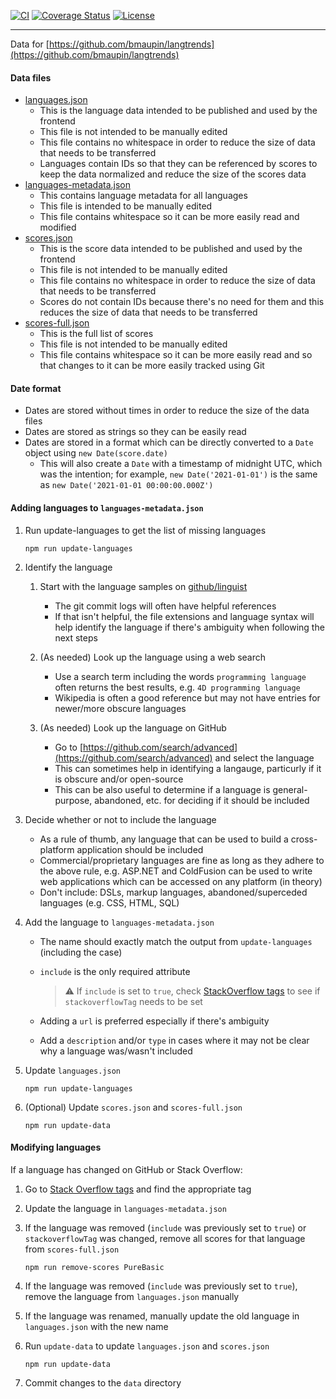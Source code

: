[![CI](https://github.com/bmaupin/langtrends-data/workflows/CI/badge.svg)](https://github.com/bmaupin/langtrends-data/actions)
[![Coverage Status](https://coveralls.io/repos/github/bmaupin/langtrends-data/badge.svg)](https://coveralls.io/github/bmaupin/langtrends-data)
[![License](https://img.shields.io/badge/license-MIT-blue.svg)](https://github.com/bmaupin/langtrends-data/blob/master/LICENSE)

---

Data for [https://github.com/bmaupin/langtrends](https://github.com/bmaupin/langtrends)

#### Data files

- [languages.json](data/languages.json)
  - This is the language data intended to be published and used by the frontend
  - This file is not intended to be manually edited
  - This file contains no whitespace in order to reduce the size of data that needs to be transferred
  - Languages contain IDs so that they can be referenced by scores to keep the data normalized and reduce the size of the scores data
- [languages-metadata.json](data/languages-metadata.json)
  - This contains language metadata for all languages
  - This file is intended to be manually edited
  - This file contains whitespace so it can be more easily read and modified
- [scores.json](data/scores.json)
  - This is the score data intended to be published and used by the frontend
  - This file is not intended to be manually edited
  - This file contains no whitespace in order to reduce the size of data that needs to be transferred
  - Scores do not contain IDs because there's no need for them and this reduces the size of data that needs to be transferred
- [scores-full.json](data/scores-full.json)
  - This is the full list of scores
  - This file is not intended to be manually edited
  - This file contains whitespace so it can be more easily read and so that changes to it can be more easily tracked using Git

#### Date format

- Dates are stored without times in order to reduce the size of the data files
- Dates are stored as strings so they can be easily read
- Dates are stored in a format which can be directly converted to a `Date` object using `new Date(score.date)`
  - This will also create a `Date` with a timestamp of midnight UTC, which was the intention; for example, `new Date('2021-01-01')` is the same as `new Date('2021-01-01 00:00:00.000Z')`

#### Adding languages to `languages-metadata.json`

1. Run update-languages to get the list of missing languages

   ```
   npm run update-languages
   ```

1. Identify the language

   1. Start with the language samples on [github/linguist](https://github.com/github/linguist/tree/master/samples)

      - The git commit logs will often have helpful references
      - If that isn't helpful, the file extensions and language syntax will help identify the language if there's ambiguity when following the next steps

   1. (As needed) Look up the language using a web search

      - Use a search term including the words `programming language` often returns the best results, e.g. `4D programming language`
      - Wikipedia is often a good reference but may not have entries for newer/more obscure languages

   1. (As needed) Look up the language on GitHub

      - Go to [https://github.com/search/advanced](https://github.com/search/advanced) and select the language
      - This can sometimes help in identifying a langauge, particurly if it is obscure and/or open-source
      - This can be also useful to determine if a language is general-purpose, abandoned, etc. for deciding if it should be included

1. Decide whether or not to include the language

   - As a rule of thumb, any language that can be used to build a cross-platform application should be included
   - Commercial/proprietary languages are fine as long as they adhere to the above rule, e.g. ASP.NET and ColdFusion can be used to write web applications which can be accessed on any platform (in theory)
   - Don't include: DSLs, markup languages, abandoned/superceded languages (e.g. CSS, HTML, SQL)

1. Add the language to `languages-metadata.json`

   - The name should exactly match the output from `update-languages` (including the case)
   - `include` is the only required attribute

     > ⚠ If `include` is set to `true`, check [StackOverflow tags](https://stackoverflow.com/tags) to see if `stackoverflowTag` needs to be set

   - Adding a `url` is preferred especially if there's ambiguity
   - Add a `description` and/or `type` in cases where it may not be clear why a language was/wasn't included

1. Update `languages.json`

   ```
   npm run update-languages
   ```

1. (Optional) Update `scores.json` and `scores-full.json`

   ```
   npm run update-data
   ```

#### Modifying languages

If a language has changed on GitHub or Stack Overflow:

1. Go to [Stack Overflow tags](https://stackoverflow.com/tags) and find the appropriate tag

1. Update the language in `languages-metadata.json`

1. If the language was removed (`include` was previously set to `true`) or `stackoverflowTag` was changed, remove all scores for that language from `scores-full.json`

   ```
   npm run remove-scores PureBasic
   ```

1. If the language was removed (`include` was previously set to `true`), remove the language from `languages.json` manually

1. If the language was renamed, manually update the old language in `languages.json` with the new name

1. Run `update-data` to update `languages.json` and `scores.json`

   ```
   npm run update-data
   ```

1. Commit changes to the `data` directory
